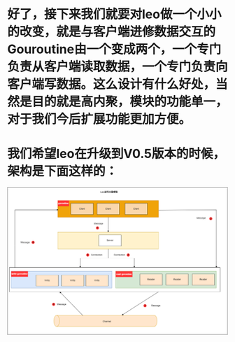 # 好了，接下来我们就要对leo做一个小小的改变，就是与客户端进修数据交互的Gouroutine由一个变成两个，一个专门负责从客户端读取数据，一个专门负责向客户端写数据。这么设计有什么好处，当然是目的就是高内聚，模块的功能单一，对于我们今后扩展功能更加方便。
# 我们希望leo在升级到V0.5版本的时候，架构是下面这样的：
![](leo读写分离.drawio.png)